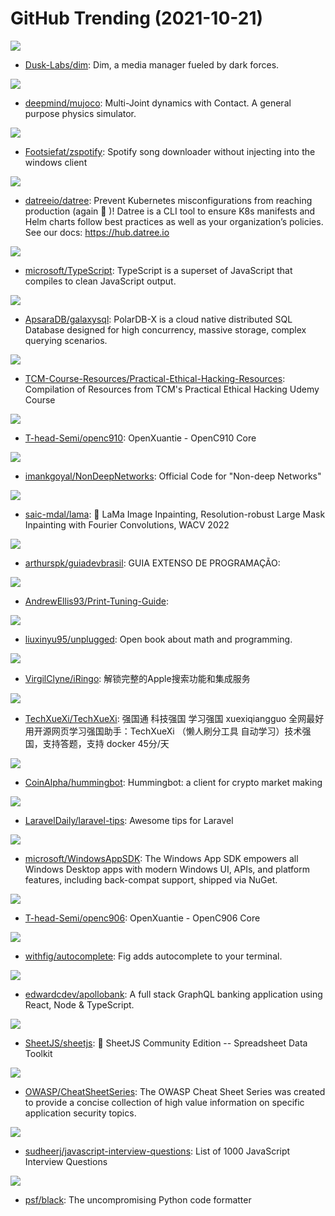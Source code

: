 # GitHub Trending (2021-10-21)

![](https://img.shields.io/badge/Rust-New%20203-green?style=flat-square&logo=appveyor)
- [Dusk-Labs/dim](https://github.com/Dusk-Labs/dim): Dim, a media manager fueled by dark forces.

![](https://img.shields.io/badge/C-New%20409-green?style=flat-square&logo=appveyor)
- [deepmind/mujoco](https://github.com/deepmind/mujoco): Multi-Joint dynamics with Contact. A general purpose physics simulator.

![](https://img.shields.io/badge/Python-New%20109-green?style=flat-square&logo=appveyor)
- [Footsiefat/zspotify](https://github.com/Footsiefat/zspotify): Spotify song downloader without injecting into the windows client

![](https://img.shields.io/badge/Go-New%20407-green?style=flat-square&logo=appveyor)
- [datreeio/datree](https://github.com/datreeio/datree): Prevent Kubernetes misconfigurations from reaching production (again 😤 )! Datree is a CLI tool to ensure K8s manifests and Helm charts follow best practices as well as your organization’s policies. See our docs: https://hub.datree.io

![](https://img.shields.io/badge/TypeScript-New%2029-green?style=flat-square&logo=appveyor)
- [microsoft/TypeScript](https://github.com/microsoft/TypeScript): TypeScript is a superset of JavaScript that compiles to clean JavaScript output.

![](https://img.shields.io/badge/Java-New%2098-green?style=flat-square&logo=appveyor)
- [ApsaraDB/galaxysql](https://github.com/ApsaraDB/galaxysql): PolarDB-X is a cloud native distributed SQL Database designed for high concurrency, massive storage, complex querying scenarios.

![](https://img.shields.io/badge/Python-New%2035-green?style=flat-square&logo=appveyor)
- [TCM-Course-Resources/Practical-Ethical-Hacking-Resources](https://github.com/TCM-Course-Resources/Practical-Ethical-Hacking-Resources): Compilation of Resources from TCM's Practical Ethical Hacking Udemy Course

![](https://img.shields.io/badge/Verilog-New%2077-green?style=flat-square&logo=appveyor)
- [T-head-Semi/openc910](https://github.com/T-head-Semi/openc910): OpenXuantie - OpenC910 Core

![](https://img.shields.io/badge/none-New%2039-green?style=flat-square&logo=appveyor)
- [imankgoyal/NonDeepNetworks](https://github.com/imankgoyal/NonDeepNetworks): Official Code for "Non-deep Networks"

![](https://img.shields.io/badge/Jupyter%20Notebook-New%20118-green?style=flat-square&logo=appveyor)
- [saic-mdal/lama](https://github.com/saic-mdal/lama): 🦙 LaMa Image Inpainting, Resolution-robust Large Mask Inpainting with Fourier Convolutions, WACV 2022

![](https://img.shields.io/badge/none-New%20295-green?style=flat-square&logo=appveyor)
- [arthurspk/guiadevbrasil](https://github.com/arthurspk/guiadevbrasil): GUIA EXTENSO DE PROGRAMAÇÃO:

![](https://img.shields.io/badge/none-New%2018-green?style=flat-square&logo=appveyor)
- [AndrewEllis93/Print-Tuning-Guide](https://github.com/AndrewEllis93/Print-Tuning-Guide): 

![](https://img.shields.io/badge/TeX-New%2086-green?style=flat-square&logo=appveyor)
- [liuxinyu95/unplugged](https://github.com/liuxinyu95/unplugged): Open book about math and programming.

![](https://img.shields.io/badge/JavaScript-New%20102-green?style=flat-square&logo=appveyor)
- [VirgilClyne/iRingo](https://github.com/VirgilClyne/iRingo): 解锁完整的Apple搜索功能和集成服务

![](https://img.shields.io/badge/Python-New%2087-green?style=flat-square&logo=appveyor)
- [TechXueXi/TechXueXi](https://github.com/TechXueXi/TechXueXi): 强国通 科技强国 学习强国 xuexiqiangguo 全网最好用开源网页学习强国助手：TechXueXi （懒人刷分工具 自动学习）技术强国，支持答题，支持 docker 45分/天

![](https://img.shields.io/badge/Python-New%20134-green?style=flat-square&logo=appveyor)
- [CoinAlpha/hummingbot](https://github.com/CoinAlpha/hummingbot): Hummingbot: a client for crypto market making

![](https://img.shields.io/badge/none-New%2049-green?style=flat-square&logo=appveyor)
- [LaravelDaily/laravel-tips](https://github.com/LaravelDaily/laravel-tips): Awesome tips for Laravel

![](https://img.shields.io/badge/C%2B%2B-New%2010-green?style=flat-square&logo=appveyor)
- [microsoft/WindowsAppSDK](https://github.com/microsoft/WindowsAppSDK): The Windows App SDK empowers all Windows Desktop apps with modern Windows UI, APIs, and platform features, including back-compat support, shipped via NuGet.

![](https://img.shields.io/badge/Verilog-New%2012-green?style=flat-square&logo=appveyor)
- [T-head-Semi/openc906](https://github.com/T-head-Semi/openc906): OpenXuantie - OpenC906 Core

![](https://img.shields.io/badge/TypeScript-New%2013-green?style=flat-square&logo=appveyor)
- [withfig/autocomplete](https://github.com/withfig/autocomplete): Fig adds autocomplete to your terminal.

![](https://img.shields.io/badge/TypeScript-New%209-green?style=flat-square&logo=appveyor)
- [edwardcdev/apollobank](https://github.com/edwardcdev/apollobank): A full stack GraphQL banking application using React, Node & TypeScript.

![](https://img.shields.io/badge/JavaScript-New%2012-green?style=flat-square&logo=appveyor)
- [SheetJS/sheetjs](https://github.com/SheetJS/sheetjs): 📗 SheetJS Community Edition -- Spreadsheet Data Toolkit

![](https://img.shields.io/badge/Python-New%2010-green?style=flat-square&logo=appveyor)
- [OWASP/CheatSheetSeries](https://github.com/OWASP/CheatSheetSeries): The OWASP Cheat Sheet Series was created to provide a concise collection of high value information on specific application security topics.

![](https://img.shields.io/badge/JavaScript-New%2069-green?style=flat-square&logo=appveyor)
- [sudheerj/javascript-interview-questions](https://github.com/sudheerj/javascript-interview-questions): List of 1000 JavaScript Interview Questions

![](https://img.shields.io/badge/Python-New%2093-green?style=flat-square&logo=appveyor)
- [psf/black](https://github.com/psf/black): The uncompromising Python code formatter

